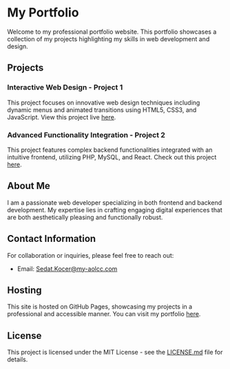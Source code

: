 # My Portfolio

Welcome to my professional portfolio website. This portfolio showcases a collection of my projects highlighting my skills in web development and design.

## Projects

### Interactive Web Design - Project 1
This project focuses on innovative web design techniques including dynamic menus and animated transitions using HTML5, CSS3, and JavaScript. View this project live [here](https://github.com/sedat-bit).

### Advanced Functionality Integration - Project 2
This project features complex backend functionalities integrated with an intuitive frontend, utilizing PHP, MySQL, and React. Check out this project [here](https://github.com/sedat-bit).

## About Me

I am a passionate web developer specializing in both frontend and backend development. My expertise lies in crafting engaging digital experiences that are both aesthetically pleasing and functionally robust.

## Contact Information

For collaboration or inquiries, please feel free to reach out:
- Email: [Sedat.Kocer@my-aolcc.com](mailto:Sedat.Kocer@my-aolcc.com)

## Hosting

This site is hosted on GitHub Pages, showcasing my projects in a professional and accessible manner. You can visit my portfolio [here](https://github.com/sedat-bit).

## License

This project is licensed under the MIT License - see the [LICENSE.md](LICENSE.md) file for details.
